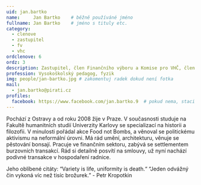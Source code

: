 ```yaml
---
uid: jan.bartko
name:     Jan Bartko  	# běžně používáné jméno
fullname: Jan Bartko  	# jméno s tituly etc.
category:
  - clenove
  - zastupitel
  - fv
  - vhc
ordclenove: 6
ordz: 3
description: Zastupitel, člen Finančního výboru a Komise pro VHČ, člen místního sdružení # zobrazuje se v lide
profession: Vysokoškolský pedagog, fyzik
img: people/jan-bartko.jpg # zakomentuj radek dokud není fotka
mail:
  - jan.bartko@pirati.cz
profiles:
  facebook: https://www.facebook.com/jan.bartko.9  # pokud nema, staci smazat tuto radku
---
```

Pochází z Ostravy a od roku 2008 žije v Praze. V současnosti studuje na Fakultě humanitních studií Univerzity Karlovy se specializací na historii a filozofii. V minulosti pořádal akce Food not Bombs, a věnoval se politickému aktivismu na neformální úrovni. Má rád umění, architekturu, věnuje se pěstování bonsají. Pracuje ve finančním sektoru, zabývá se settlementem burzovních transakcí. Rád si detailně posvítí na smlouvy, už nyní nachází podivné transakce v hospodaření radnice.  

Jeho oblíbené citáty: 
“Variety is life, uniformity is death.“
“Jeden odvážný čin vykoná víc než tisíc brožurek.” - Petr Kropotkin 
